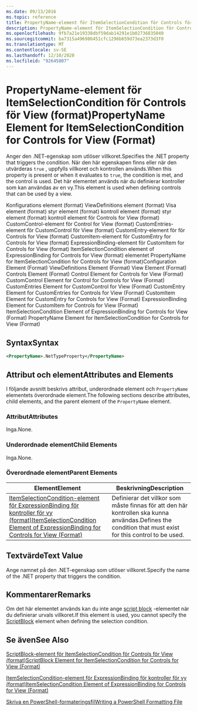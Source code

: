 ```yaml
---
ms.date: 09/13/2016
ms.topic: reference
title: PropertyName-element för ItemSelectionCondition för Controls för View (format)
description: PropertyName-element för ItemSelectionCondition för Controls för View (format)
ms.openlocfilehash: 9fb7a21e19338dbf59dab14291e1b02736835040
ms.sourcegitcommit: ba7315a496986451cfc1296b659d73ea2373d3f0
ms.translationtype: MT
ms.contentlocale: sv-SE
ms.lasthandoff: 12/10/2020
ms.locfileid: "92645807"
---
```

# <a name="propertyname-element-for-itemselectioncondition-for-controls-for-view-format"></a><span data-ttu-id="3bf26-103">PropertyName-element för ItemSelectionCondition för Controls för View (format)</span><span class="sxs-lookup"><span data-stu-id="3bf26-103">PropertyName Element for ItemSelectionCondition for Controls for View (Format)</span></span>

<span data-ttu-id="3bf26-104">Anger den .NET-egenskap som utlöser villkoret.</span><span class="sxs-lookup"><span data-stu-id="3bf26-104">Specifies the .NET property that triggers the condition.</span></span> <span data-ttu-id="3bf26-105">När den här egenskapen finns eller när den utvärderas `true` , uppfylls villkoret och kontrollen används.</span><span class="sxs-lookup"><span data-stu-id="3bf26-105">When this property is present or when it evaluates to `true`, the condition is met, and the control is used.</span></span> <span data-ttu-id="3bf26-106">Det här elementet används när du definierar kontroller som kan användas av en vy.</span><span class="sxs-lookup"><span data-stu-id="3bf26-106">This element is used when defining controls that can be used by a view.</span></span>

<span data-ttu-id="3bf26-107">Konfigurations element (format) ViewDefinitions element (format) Visa element (format) styr element (format) kontroll element (format) styr element (format) kontroll element för Controls for View (format) CustomControl-element för Control for View (format) CustomEntries-element för CustomControl för View (format) CustomEntry-element för för Controls for View (format) CustomItem-element för CustomEntry for Controls for View (format) ExpressionBinding-element för CustomItem for Controls for View (format) ItemSelectionCondition element of ExpressionBinding for Controls for View (format) elementet PropertyName for ItemSelectionCondition for Controls for View (format)</span><span class="sxs-lookup"><span data-stu-id="3bf26-107">Configuration Element (Format) ViewDefinitions Element (Format) View Element (Format) Controls Element (Format) Control Element for Controls for View (Format) CustomControl Element for Control for Controls for View (Format) CustomEntries Element for CustomControl for View (Format) CustomEntry Element for CustomEntries for Controls for View (Format) CustomItem Element for CustomEntry for Controls for View (Format) ExpressionBinding Element for CustomItem for Controls for View (Format) ItemSelectionCondition Element of ExpressionBinding for Controls for View (Format) PropertyName Element for ItemSelectionCondition for Controls for View (Format)</span></span>

## <a name="syntax"></a><span data-ttu-id="3bf26-108">Syntax</span><span class="sxs-lookup"><span data-stu-id="3bf26-108">Syntax</span></span>

```xml
<PropertyName>.NetTypeProperty</PropertyName>
```

## <a name="attributes-and-elements"></a><span data-ttu-id="3bf26-109">Attribut och element</span><span class="sxs-lookup"><span data-stu-id="3bf26-109">Attributes and Elements</span></span>

<span data-ttu-id="3bf26-110">I följande avsnitt beskrivs attribut, underordnade element och `PropertyName` elementets överordnade element.</span><span class="sxs-lookup"><span data-stu-id="3bf26-110">The following sections describe attributes, child elements, and the parent element of the `PropertyName` element.</span></span>

### <a name="attributes"></a><span data-ttu-id="3bf26-111">Attribut</span><span class="sxs-lookup"><span data-stu-id="3bf26-111">Attributes</span></span>

<span data-ttu-id="3bf26-112">Inga.</span><span class="sxs-lookup"><span data-stu-id="3bf26-112">None.</span></span>

### <a name="child-elements"></a><span data-ttu-id="3bf26-113">Underordnade element</span><span class="sxs-lookup"><span data-stu-id="3bf26-113">Child Elements</span></span>

<span data-ttu-id="3bf26-114">Inga.</span><span class="sxs-lookup"><span data-stu-id="3bf26-114">None.</span></span>

### <a name="parent-elements"></a><span data-ttu-id="3bf26-115">Överordnade element</span><span class="sxs-lookup"><span data-stu-id="3bf26-115">Parent Elements</span></span>

|<span data-ttu-id="3bf26-116">Element</span><span class="sxs-lookup"><span data-stu-id="3bf26-116">Element</span></span>|<span data-ttu-id="3bf26-117">Beskrivning</span><span class="sxs-lookup"><span data-stu-id="3bf26-117">Description</span></span>|
|-------------|-----------------|
|[<span data-ttu-id="3bf26-118">ItemSelectionCondition-element för ExpressionBinding för kontroller för vy (format)</span><span class="sxs-lookup"><span data-stu-id="3bf26-118">ItemSelectionCondition Element of ExpressionBinding for Controls for View (Format)</span></span>](./itemselectioncondition-element-for-expressionbinding-for-controls-for-view-format.md)|<span data-ttu-id="3bf26-119">Definierar det villkor som måste finnas för att den här kontrollen ska kunna användas.</span><span class="sxs-lookup"><span data-stu-id="3bf26-119">Defines the condition that must exist for this control to be used.</span></span>|

## <a name="text-value"></a><span data-ttu-id="3bf26-120">Textvärde</span><span class="sxs-lookup"><span data-stu-id="3bf26-120">Text Value</span></span>

<span data-ttu-id="3bf26-121">Ange namnet på den .NET-egenskap som utlöser villkoret.</span><span class="sxs-lookup"><span data-stu-id="3bf26-121">Specify the name of the .NET property that triggers the condition.</span></span>

## <a name="remarks"></a><span data-ttu-id="3bf26-122">Kommentarer</span><span class="sxs-lookup"><span data-stu-id="3bf26-122">Remarks</span></span>

<span data-ttu-id="3bf26-123">Om det här elementet används kan du inte ange [script block](./scriptblock-element-for-itemselectioncondition-for-controls-for-view-format.md) -elementet när du definierar urvals villkoret.</span><span class="sxs-lookup"><span data-stu-id="3bf26-123">If this element is used, you cannot specify the [ScriptBlock](./scriptblock-element-for-itemselectioncondition-for-controls-for-view-format.md) element when defining the selection condition.</span></span>

## <a name="see-also"></a><span data-ttu-id="3bf26-124">Se även</span><span class="sxs-lookup"><span data-stu-id="3bf26-124">See Also</span></span>

[<span data-ttu-id="3bf26-125">ScriptBlock-element för ItemSelectionCondition för Controls för View (format)</span><span class="sxs-lookup"><span data-stu-id="3bf26-125">ScriptBlock Element for ItemSelectionCondition for Controls for View (Format)</span></span>](./scriptblock-element-for-itemselectioncondition-for-controls-for-view-format.md)

[<span data-ttu-id="3bf26-126">ItemSelectionCondition-element för ExpressionBinding för kontroller för vy (format)</span><span class="sxs-lookup"><span data-stu-id="3bf26-126">ItemSelectionCondition Element of ExpressionBinding for Controls for View (Format)</span></span>](./itemselectioncondition-element-for-expressionbinding-for-controls-for-view-format.md)

[<span data-ttu-id="3bf26-127">Skriva en PowerShell-formateringsfil</span><span class="sxs-lookup"><span data-stu-id="3bf26-127">Writing a PowerShell Formatting File</span></span>](./writing-a-powershell-formatting-file.md)
